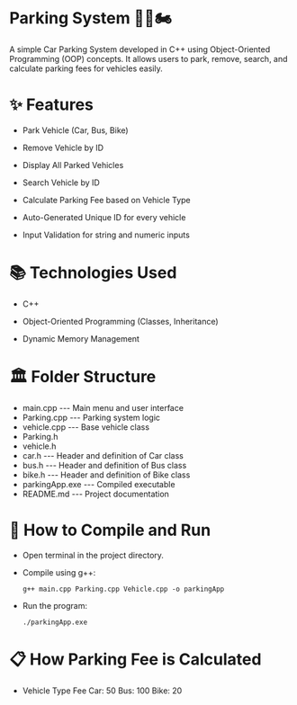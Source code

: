 # Parking System 🚗🚌🏍️

A simple Car Parking System developed in C++ using Object-Oriented Programming (OOP) concepts.
It allows users to park, remove, search, and calculate parking fees for vehicles easily.

# ✨ Features

* Park Vehicle (Car, Bus, Bike)

* Remove Vehicle by ID

* Display All Parked Vehicles

* Search Vehicle by ID

* Calculate Parking Fee based on Vehicle Type

* Auto-Generated Unique ID for every vehicle

* Input Validation for string and numeric inputs

# 📚 Technologies Used

* C++

* Object-Oriented Programming (Classes, Inheritance)

* Dynamic Memory Management

# 🏛️ Folder Structure

* main.cpp --- Main menu and user interface
* Parking.cpp --- Parking system logic
* vehicle.cpp --- Base vehicle class
* Parking.h
* vehicle.h
* car.h --- Header and definition of Car class
* bus.h --- Header and definition of Bus class
* bike.h --- Header and definition of Bike class
* parkingApp.exe --- Compiled executable
* README.md --- Project documentation

# 🚀 How to Compile and Run

* Open terminal in the project directory.

* Compile using g++:

      g++ main.cpp Parking.cpp Vehicle.cpp -o parkingApp

* Run the program:

      ./parkingApp.exe


# 📋 How Parking Fee is Calculated

* Vehicle Type Fee
   Car: 50
   Bus: 100
   Bike: 20
